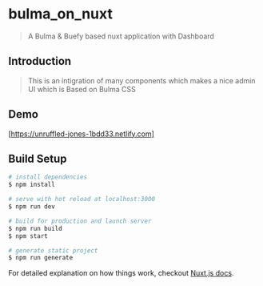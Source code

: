 # bulma_on_nuxt

> A Bulma &amp; Buefy based nuxt application with Dashboard

## Introduction

> This is an intigration of many components which makes a nice admin UI which is Based on Bulma CSS

## Demo

[https://unruffled-jones-1bdd33.netlify.com]

## Build Setup

``` bash
# install dependencies
$ npm install

# serve with hot reload at localhost:3000
$ npm run dev

# build for production and launch server
$ npm run build
$ npm start

# generate static project
$ npm run generate
```

For detailed explanation on how things work, checkout [Nuxt.js docs](https://nuxtjs.org).
